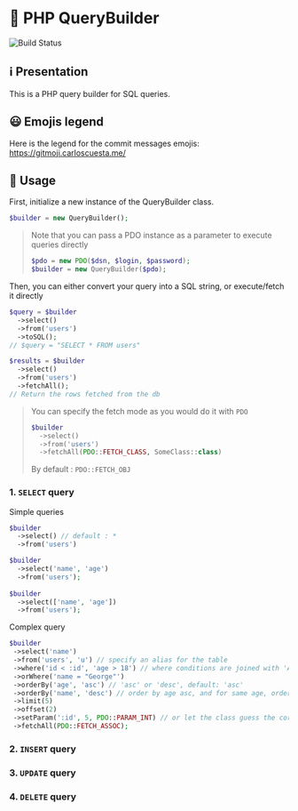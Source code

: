 # 🔧 PHP QueryBuilder

![Build Status](https://travis-ci.org/iamludal/PHP-QueryBuilder.svg?branch=master)


## ℹ️ Presentation

This is a PHP query builder for SQL queries.


## 😃 Emojis legend

Here is the legend for the commit messages emojis: https://gitmoji.carloscuesta.me/


## 📘 Usage

First, initialize a new instance of the QueryBuilder class.

```php
$builder = new QueryBuilder();
```

> Note that you can pass a PDO instance as a parameter to execute queries directly
> ```php
> $pdo = new PDO($dsn, $login, $password);
> $builder = new QueryBuilder($pdo);
> ```

Then, you can either convert your query into a SQL string, or execute/fetch it directly

```php
$query = $builder
  ->select()
  ->from('users')
  ->toSQL();
// $query = "SELECT * FROM users"

$results = $builder
  ->select()
  ->from('users')
  ->fetchAll();
// Return the rows fetched from the db
```

> You can specify the fetch mode as you would do it with `PDO`
> ```php
> $builder
>   ->select()
>   ->from('users')
>   ->fetchAll(PDO::FETCH_CLASS, SomeClass::class)
> ```
>
> By default : `PDO::FETCH_OBJ`


### 1. `SELECT` query

Simple queries
```php
$builder
  ->select() // default : *
  ->from('users')

$builder
  ->select('name', 'age')
  ->from('users');
  
$builder
  ->select(['name', 'age'])
  ->from('users');
```

Complex query
```php
$builder
 ->select('name')
 ->from('users', 'u') // specify an alias for the table
 ->where('id < :id', 'age > 18') // where conditions are joined with 'AND'
 ->orWhere('name = "George"')
 ->orderBy('age', 'asc') // 'asc' or 'desc', default: 'asc'
 ->orderBy('name', 'desc') // order by age asc, and for same age, order by name desc
 ->limit(5)
 ->offset(2)
 ->setParam(':id', 5, PDO::PARAM_INT) // or let the class guess the corresponding PDO type by omitting the last parameter
 ->fetchAll(PDO::FETCH_ASSOC);
```

### 2. `INSERT` query

### 3. `UPDATE` query

### 4. `DELETE` query








